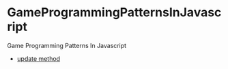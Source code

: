 # GameProgrammingPatternsInJavascript
Game Programming Patterns In Javascript

- [update method](./updatemethod.md)
